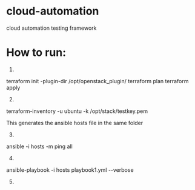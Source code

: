 # cloud-automation
cloud automation testing framework


How to run:
==============

1)

terraform init -plugin-dir /opt/openstack_plugin/
terraform plan
terraform apply


2)
terraform-inventory -u ubuntu -k /opt/stack/testkey.pem

This generates the ansible hosts file in the same folder

3)
ansible -i hosts  -m ping all


4)
ansible-playbook -i hosts playbook1.yml --verbose

5)